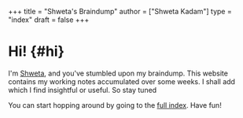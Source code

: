 +++
title = "Shweta's Braindump"
author = ["Shweta Kadam"]
type = "index"
draft = false
+++

# Hi! {#hi}

I'm [Shweta](https://www.codeklutz.com/), and you've stumbled upon my braindump.
This website contains my working notes accumulated over some weeks. I shall add which I find insightful or useful. So stay tuned

You can start hopping around by going to the [full index](/notes/).
Have fun!

